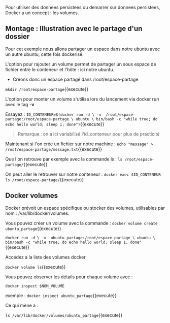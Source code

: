 Pour utiliser des donnees persistees ou demarrer sur donnees persistees, Docker a un concept : les volumes.

## Montage : Illustration avec le partage d'un dossier 

Pour cet exemple nous allons partager un espace dans notre ubuntu avec un autre ubuntu, cette fois dockerisé.

L'option pour rajouter un volume permet de partager un sous espace de fichier entre le conteneur et l'hôte : ici notre ubuntu.

- Créons donc un espace partagé dans /root/espace-partage

`
mkdir /root/espace-partage
`{{execute}}

L'option pour monter un volume s'utilise lors du lancement via docker run avec le tag **-v**

Essayez :
`
ID_CONTENEUR=$(docker run -d \
-v  /root/espace-partage:/root/espace-partage \
ubuntu \
bin/bash -c "while true; do echo hello world; sleep 1; done")
`{{execute}}

> Remarque : on a ici variabilisé l'id_conteneur pour plus de practicité


Maintenant si l'on crée un fichier sur notre machine :
`
echo "message" > /root/espace-partage/message.txt
`{{execute}}

Que l'on retrouve par exemple avec la commande ls :
`
ls /root/espace-partage/
`{{execute}}

On peut aller le retrouver sur notre conteneur :
`
docker exec $ID_CONTENEUR ls /root/espace-partage/
`{{execute}}

## Docker volumes

Docker prévoit un espace spécifique ou stocker des volumes, utilisables par nom : /var/lib/docker/volumes.

Vous pouvez créer un volume avec la commande : 
`
 docker volume create ubuntu_partage
`{{execute}}

`
docker run -d \
-v  ubuntu_partage:/root/espace-partage \
ubuntu \
bin/bash -c "while true; do echo hello world; sleep 1; done"
`{{execute}}


Accédez a la liste des volumes docker

`
docker volume ls
`{{execute}}



Vous pouvez observer les détails pour chaque volume avec :

`
docker inspect $NOM_VOLUME
`

exemple :
`
docker inspect ubuntu_partage
`{{execute}}

Ce qui mène a : 

`
ls /var/lib/docker/volumes/ubuntu_partage
`{{execute}}


